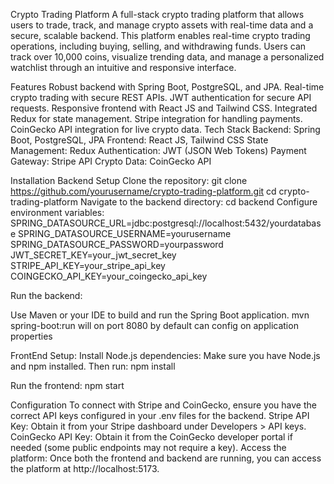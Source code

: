 Crypto Trading Platform
A full-stack crypto trading platform that allows users to trade, track, and manage crypto assets with real-time data and a secure, scalable backend.
This platform enables real-time crypto trading operations, including buying, selling, and withdrawing funds. Users can track over 10,000 coins, visualize trending data, and manage a personalized watchlist through an intuitive and responsive interface.

Features
Robust backend with Spring Boot, PostgreSQL, and JPA.
Real-time crypto trading with secure REST APIs.
JWT authentication for secure API requests.
Responsive frontend with React JS and Tailwind CSS.
Integrated Redux for state management.
Stripe integration for handling payments.
CoinGecko API integration for live crypto data.
Tech Stack
Backend: Spring Boot, PostgreSQL, JPA
Frontend: React JS, Tailwind CSS
State Management: Redux
Authentication: JWT (JSON Web Tokens)
Payment Gateway: Stripe API
Crypto Data: CoinGecko API


Installation
Backend Setup
Clone the repository:
git clone https://github.com/yourusername/crypto-trading-platform.git
cd crypto-trading-platform
Navigate to the backend directory: cd backend Configure environment variables: SPRING_DATASOURCE_URL=jdbc:postgresql://localhost:5432/yourdatabase SPRING_DATASOURCE_USERNAME=yourusername SPRING_DATASOURCE_PASSWORD=yourpassword JWT_SECRET_KEY=your_jwt_secret_key STRIPE_API_KEY=your_stripe_api_key COINGECKO_API_KEY=your_coingecko_api_key

Run the backend:

Use Maven or your IDE to build and run the Spring Boot application.
 mvn spring-boot:run
will on port 8080 by default can config on application properties

FrontEnd Setup:
Install Node.js dependencies:
Make sure you have Node.js and npm installed. Then run:
 npm install

Run the frontend:
 npm start

Configuration To connect with Stripe and CoinGecko, ensure you have the correct API keys configured in your .env files for the backend.
Stripe API Key: Obtain it from your Stripe dashboard under Developers > API keys. CoinGecko API Key: Obtain it from the CoinGecko developer portal if needed (some public endpoints may not require a key).
Access the platform: Once both the frontend and backend are running, you can access the platform at http://localhost:5173.
